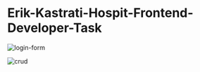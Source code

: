 # Erik-Kastrati-Hospit-Frontend-Developer-Task

![login-form](https://github.com/user-attachments/assets/7213032f-ed19-4771-bd87-242366dea526)

![crud](https://github.com/user-attachments/assets/9aef19b0-b2b0-4028-abbe-a5ee73c7e8de)
